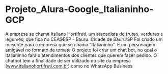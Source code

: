 # Projeto_Alura-Google_Italianinho-GCP
A empresa se chama Italiano Hortifruti, um atacadista de frutas, verduras e legumes, que fica no CEAGESP - Bauru. Cidade de Bauru/SP
Foi criado um mascote para a empresa que se chama "Italianinho". É um personagem amigável no formato de tomate
O projeto foi criar um chat bot, no qual o Italianinho fará o atendimentos dos clientes que querem fazer pedido. O chatbot tem a finalidade de ser utilizado no site da empresa (www.italianohortifruti.com.br) como no WhatsApp Business
